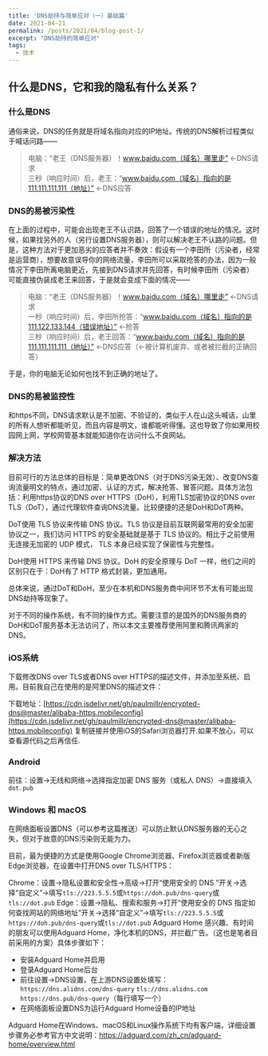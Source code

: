 ```yaml
---
title: 'DNS劫持与简单应对（一）基础篇'
date: 2021-04-21
permalink: /posts/2021/04/blog-post-1/
excerpt: "DNS劫持的简单应对"
tags:
  - 技术
---
```

## 什么是DNS，它和我的隐私有什么关系？
### 什么是DNS
通俗来说，DNS的任务就是将域名指向对应的IP地址。传统的DNS解析过程类似于喊话问路——

>电脑：“老王（DNS服务器）！www.baidu.com（域名）哪里走” ←DNS请求<br>
>三秒（响应时间）后，老王：“www.baidu.com（域名）指向的是111.111.111.111（地址）” ←DNS应答

### DNS的易被污染性
在上面的过程中，可能会出现老王不认识路，回答了一个错误的地址的情况。这时候，如果找另外的人（另行设置DNS服务器），则可以解决老王不认路的问题。但是，这种方法对于更加恶劣的应答者并不奏效：假设有一个李田所（污染者，经常是运营商），想要故意误导你的网络流量，李田所可以采取抢答的办法，因为一般情况下李田所离电脑更近，先接到DNS请求并先回答，有时候李田所（污染者）可能直接伪装成老王来回答，于是就会变成下面的情况——

>电脑：“老王（DNS服务器）！www.baidu.com（域名）哪里走” ←DNS请求<br>
>一秒（响应时间）后，李田所抢答：“www.baidu.com（域名）指向的是111.122.133.144（错误地址）” ←抢答<br>
>三秒（响应时间）后，老王回答：“www.baidu.com（域名）指向的是111.111.111.111（地址）” ←DNS应答（←被计算机废弃、或者被拦截的正确回答）

于是，你的电脑无论如何也找不到正确的地址了。

### DNS的易被监控性
和https不同，DNS请求默认是不加密、不验证的，类似于人在山这头喊话，山里的所有人想听都能听见，而且内容是明文，谁都能听得懂。这也导致了你如果用校园网上网，学校网管基本就能知道你在访问什么不良网站。

### 解决方法

目前可行的方法总体的目标是：简单更改DNS（对于DNS污染无效）、改变DNS查询流量明文的特点，通过加密、认证的方式，解决抢答、冒答问题。具体方法包括：利用https协议的DNS over HTTPS（DoH），利用TLS加密协议的DNS over TLS（DoT），通过代理软件查询DNS流量。比较便捷的还是DoH和DoT两种。

DoT使用 TLS 协议来传输 DNS 协议。TLS 协议是目前互联网最常用的安全加密协议之一，我们访问 HTTPS 的安全基础就是基于 TLS 协议的。相比于之前使用无连接无加密的 UDP 模式， TLS 本身已经实现了保密性与完整性。

DoH使用 HTTPS 来传输 DNS 协议。DoH 的安全原理与 DoT 一样，他们之间的区别只在于：DoH有了 HTTP 格式封装，更加通用。

总体来说，通过DoT和DoH，至少在本机和DNS服务商中间环节不太有可能出现DNS劫持等现象了。

对于不同的操作系统，有不同的操作方式。需要注意的是国外的DNS服务商的DoH和DoT服务基本无法访问了，所以本文主要推荐使用阿里和腾讯两家的DNS。

### iOS系统

下载修改DNS over TLS或者DNS over HTTPS的描述文件，并添加至系统、启用。目前我自己在使用的是阿里DNS的描述文件：

下载地址：[https://cdn.jsdelivr.net/gh/paulmillr/encrypted-dns@master/alibaba-https.mobileconfig](https://cdn.jsdelivr.net/gh/paulmillr/encrypted-dns@master/alibaba-https.mobileconfig) 复制链接并使用iOS的Safari浏览器打开.如果不放心，可以查看源代码之后再信任.

### Android

前往：设置→无线和网络→选择指定加密 DNS 服务（或私人 DNS）→直接填入`dot.pub`

### Windows 和 macOS

在网络面板设置DNS（可以参考这篇推送）可以防止默认DNS服务器的无心之失，但对于故意的DNS污染则无能为力。

目前，最为便捷的方式是使用Google Chrome浏览器、Firefox浏览器或者新版Edge浏览器，在设置中打开DNS over TLS/HTTPS：

Chrome：设置→隐私设置和安全性→高级→打开“使用安全的 DNS ”开关→选择“自定义”→填写`tls://223.5.5.5`或`https://doh.pub/dns-query`或`tls://dot.pub`
Edge：设置→隐私、搜索和服务→打开“使用安全的 DNS 指定如何查找网站的网络地址”开关→选择“自定义”→填写`tls://223.5.5.5`或`https://doh.pub/dns-query`或`tls://dot.pub`
Adguard Home
感兴趣、有时间的朋友可以使用Adguard Home，净化本机的DNS，并拦截广告。（这也是笔者目前采用的方案）具体步骤如下：

- 安装Adguard Home并启用
- 登录Adguard Home后台
- 前往设置→DNS设置，在上游DNS设置处填写：`https://dns.alidns.com/dns-query` `tls://dns.alidns.com` `https://dns.pub/dns-query`（每行填写一个）
- 在网络面板设置DNS为运行Adguard Home设备的IP地址

Adguard Home在Windows、macOS和Linux操作系统下均有客户端，详细设置步骤务必参考官方中文说明：https://adguard.com/zh_cn/adguard-home/overview.html

